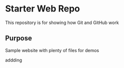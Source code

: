 # Starter Web Repo

This repository is for showing how Git and GitHub work

## Purpose

Sample website with plenty of files for demos

addding
